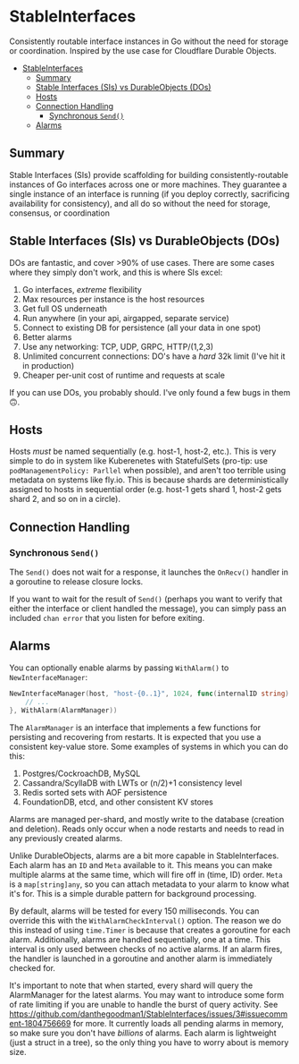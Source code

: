 # StableInterfaces

Consistently routable interface instances in Go without the need for storage or coordination. Inspired by the use case for Cloudflare Durable Objects.

<!-- TOC -->
* [StableInterfaces](#stableinterfaces)
  * [Summary](#summary)
  * [Stable Interfaces (SIs) vs DurableObjects (DOs)](#stable-interfaces-sis-vs-durableobjects-dos)
  * [Hosts](#hosts)
  * [Connection Handling](#connection-handling)
    * [Synchronous `Send()`](#synchronous-send)
  * [Alarms](#alarms)
<!-- TOC -->

## Summary

Stable Interfaces (SIs) provide scaffolding for building consistently-routable instances of Go interfaces across one or more machines. They guarantee a single instance of an interface is running (if you deploy correctly, sacrificing availability for consistency), and all do so without the need for storage, consensus, or coordination

## Stable Interfaces (SIs) vs DurableObjects (DOs)

DOs are fantastic, and cover >90% of use cases. There are some cases where they simply don't work, and this is where SIs excel:

1. Go interfaces, _extreme_ flexibility
2. Max resources per instance is the host resources
3. Get full OS underneath
4. Run anywhere (in your api, airgapped, separate service)
5. Connect to existing DB for persistence (all your data in one spot)
6. Better alarms
7. Use any networking: TCP, UDP, GRPC, HTTP/(1,2,3)
8. Unlimited concurrent connections: DO's have a _hard_ 32k limit (I've hit it in production)
9. Cheaper per-unit cost of runtime and requests at scale

If you can use DOs, you probably should. I've only found a few bugs in them 🙃.

## Hosts

Hosts _must_ be named sequentially (e.g. host-1, host-2, etc.). This is very simple to do in system like Kuberenetes with StatefulSets (pro-tip: use `podManagementPolicy: Parllel` when possible), and aren't too terrible using metadata on systems like fly.io. This is because shards are deterministically assigned to hosts in sequential order (e.g. host-1 gets shard 1, host-2 gets shard 2, and so on in a circle).

## Connection Handling

### Synchronous `Send()`

The `Send()` does not wait for a response, it launches the `OnRecv()` handler in a goroutine to release closure locks.

If you want to wait for the result of `Send()` (perhaps you want to verify that either the interface or client handled the message), you can simply pass an included `chan error` that you listen for before exiting.

## Alarms

You can optionally enable alarms by passing `WithAlarm()` to `NewInterfaceManager`:

```go
NewInterfaceManager(host, "host-{0..1}", 1024, func(internalID string) StableInterface {
    // ...
}, WithAlarm(AlarmManager))
```

The `AlarmManager` is an interface that implements a few functions for persisting and recovering from restarts. It is expected that you use a consistent key-value store. Some examples of systems in which you can do this:

1. Postgres/CockroachDB, MySQL
2. Cassandra/ScyllaDB with LWTs or (n/2)+1 consistency level
3. Redis sorted sets with AOF persistence
4. FoundationDB, etcd, and other consistent KV stores

Alarms are managed per-shard, and mostly write to the database (creation and deletion). Reads only occur when a node restarts and needs to read in any previously created alarms.

Unlike DurableObjects, alarms are a bit more capable in StableInterfaces. Each alarm has an `ID` and `Meta` available to it. This means you can make multiple alarms at the same time, which will fire off in (time, ID) order. `Meta` is a `map[string]any`, so you can attach metadata to your alarm to know what it's for. This is a simple durable pattern for background processing.

By default, alarms will be tested for every 150 milliseconds. You can override this with the `WithAlarmCheckInterval()` option. The reason we do this instead of using `time.Timer` is because that creates a goroutine for each alarm. Additionally, alarms are handled sequentially, one at a time. This interval is only used between checks of no active alarms. If an alarm fires, the handler is launched in a goroutine and another alarm is immediately checked for.

It's important to note that when started, every shard will query the AlarmManager for the latest alarms. You may want to introduce some form of rate limiting if you are unable to handle the burst of query activity. See https://github.com/danthegoodman1/StableInterfaces/issues/3#issuecomment-1804756669 for more. It currently loads all pending alarms in memory, so make sure you don't have _billions_ of alarms. Each alarm is lightweight (just a struct in a tree), so the only thing you have to worry about is memory size.